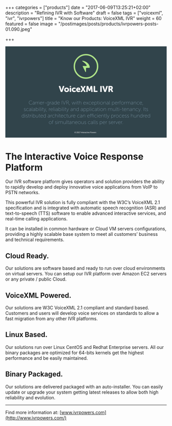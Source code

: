 +++
categories = ["products"]
date = "2017-06-09T13:25:21+02:00"
description = "Refining IVR with Software"
draft = false
tags = ["voicexml", "ivr", "ivrpowers"]
title = "Know our Products: VoiceXML IVR"
weight = 60
featured = false
image = "/postimages/posts/products/ivrpowers-posts-01.090.jpeg"

+++

![VoiceXML IVR logo](/postimages/posts/products/ivrpowers-posts-01.007.jpeg)

# The Interactive Voice Response Platform

Our IVR software platform gives operators and solution providers the ability to rapidly develop and deploy innovative voice applications from VoIP to PSTN networks.

This powerful IVR solution is fully compliant with the W3C’s VoiceXML 2.1 specification and is integrated with automatic speech recognition (ASR) and text-to-speech (TTS) software to enable advanced interactive services, and real-time calling applications.

It can be installed in common hardware or Cloud VM servers configurations, providing a highly scalable base system to meet all customers’ business and technical requirements.

## Cloud Ready.
Our solutions are software based and ready to run over cloud environments on virtual servers. You can setup our IVR platform over Amazon EC2 servers or any private / public Cloud.

## VoiceXML Powered.
Our solutions are W3C VoiceXML 2.1 compliant and standard based. Customers and users will develop voice services on standards to allow a fast migration from any other IVR platforms.

## Linux Based.
Our solutions run over Linux CentOS and Redhat Enterprise servers. All our binary packages are optimized for 64-bits kernels get the highest performance and be easily maintained.

## Binary Packaged.
Our solutions are delivered packaged with an auto-installer. You can easily update or upgrade your system getting latest releases to allow both high reliability and evolution.

---
Find more information at: [www.ivrpowers.com](http://www.ivrpowers.com/)
